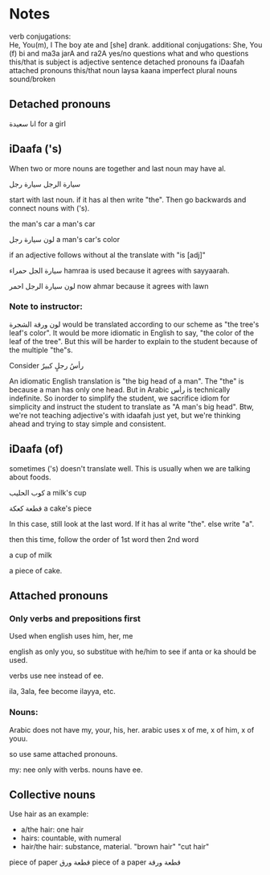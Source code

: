 # Notes

verb conjugations:  
  He, You(m), I
  The boy ate and [she] drank.
additional conjugations:
  She, You (f)
bi and ma3a
jarA and ra2A
yes/no questions
what and who questions
this/that is
subject is adjective sentence
detached pronouns
fa
iDaafah
attached pronouns
this/that noun
laysa
kaana
imperfect
plural nouns
  sound/broken

## Detached pronouns

انا سعيدة for a girl

## iDaafa ('s)

When two or more nouns are together and last noun may have al.

سيارة الرجل
سيارة رجل

start with last noun. if it has al then write "the". Then go backwards and connect nouns with ('s).

the man's car
a man's car

لون سيارة رجل
a man's car's color

if an adjective follows without al the translate with "is [adj]"

سيارة الجل حمراء
hamraa is used because it agrees with sayyaarah.

لون سيارة الرجل احمر
now ahmar because it agrees with lawn

### Note to instructor:

لون ورقة الشجرة would be translated according to our scheme as "the tree's leaf's color". It would be more idiomatic in English to say, "the color of the leaf of the tree". But this will be harder to explain to the student because of the multiple "the"s.

Consider رأسُ رجلٍ كبيرٌ

An idiomatic English translation is "the big head of a man". The "the" is because a man has only one head. But in Arabic رأس is technically indefinite. So inorder to simplify the student, we sacrifice idiom for simplicity and instruct the student to translate as "A man's big head". Btw, we're not teaching adjective's with idaafah just yet, but we're thinking ahead and trying to stay simple and consistent.

## iDaafa (of)

sometimes ('s) doesn't translate well. This is usually when we are talking about foods.

كوب الحليب
a milk's cup

قطعة كعكة
a cake's piece

In this case, still look at the last word. If it has al write "the". else write "a".

then this time, follow the order of 1st word then 2nd word

a cup of milk

a piece of cake.


## Attached pronouns

### Only verbs and prepositions first

Used when english uses him, her, me

english as only you, so substitue with he/him to see if anta or ka should be used.

verbs use nee instead of ee.

ila, 3ala, fee become ilayya, etc.

### Nouns:

Arabic does not have my, your, his, her. arabic uses x of me, x of him, x of youu.

so use same attached pronouns.

my: nee only with verbs. nouns have ee.

## Collective nouns

Use hair as an example:

+ a/the hair: one hair
+ hairs: countable, with numeral
+ hair/the hair: substance, material. "brown hair" "cut hair"

piece of paper قطعة ورق
piece of a paper قطعة ورقة


